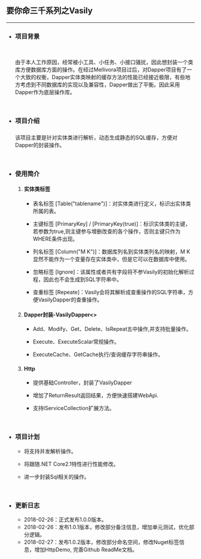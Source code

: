 ## 要你命三千系列之Vasily

------

- ### 项目背景
  ​

  ​       由于本人工作原因，经常被小工具、小任务、小接口骚扰，因此想封装一个类库方便数据库方面的操作。在经过Mellivora项目过后，对Dapper项目有了一个大致的权衡，Dapper实体类映射的缓存方法的性能已经接近极限，有些地方考虑到不同数据库的实现以及兼容性，Dapper做出了平衡。因此采用Dapper作为底层操作库。

  ​


- ### 项目介绍

  ### 

  ​	该项目主要是针对实体类进行解析，动态生成静态的SQL缓存，方便对Dapper的封装操作。

  ​



- ### 使用简介


  1. #### 实体类标签

     - 表名标签 [Table("tablename")]：对实体类进行定义，标识出实体类所属的表。

     - 主键标签 [PrimaryKey] / [PrimaryKey(true)]：标识实体类的主键，若参数为true,则主键参与增删改查的各个操作，否则主键只作为WHERE条件出现。

     - 列名标签 [Column("M K")]：数据库列名到实体类列名的映射，M K显然不能作为一个变量存在实体类中，但是它可以在数据库中使用。

     - 忽略标签 [Ignore]：该属性或者共有字段将不参Vasily的初始化解析过程，因此也不会生成到SQL字符串中。

     - 查重标签 [Repeate]：Vasily会将其解析成查重操作的SQL字符串，方便VasilyDapper的查重操作。


  2. #### Dapper封装-VasilyDapper<<EntityType>>

     - Add、Modify、Get、Delete、IsRepeat五中操作,并支持批量操作。

     - Execute、ExecuteScalar常规操作。

     - ExecuteCache、GetCache执行/查询缓存字符串操作。

  3. #### Http

     - 提供基础Controller，封装了VasilyDapper

     - 增加了ReturnResult返回结果，方便快速搭建WebApi.

     - 支持IServiceCollection扩展方法。

       ​



- ### 项目计划

   - 将支持并发解析操作。

   - 将跟随.NET Core2.1特性进行性能修改。

   - 进一步封装Sql相关的操作。

     ​

- ### 更新日志

   - 2018-02-26：正式发布1.0.0版本。
   - 2018-02-26：发布1.0.1版本，修改部分备注信息，增加单元测试，优化部分逻辑。
   - 2018-02-27：发布1.0.2版本，修改部分命名空间，修改Nuget标签信息，增加HttpDemo, 完善Github ReadMe文档。
